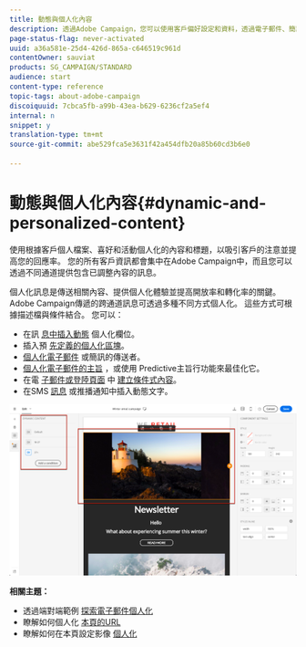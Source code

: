 ```yaml
---
title: 動態與個人化內容
description: 透過Adobe Campaign，您可以使用客戶偏好設定和資料，透過電子郵件、簡訊、推播通知、InApp訊息或直效郵件建立個人化宣傳。
page-status-flag: never-activated
uuid: a36a581e-25d4-426d-865a-c646519c961d
contentOwner: sauviat
products: SG_CAMPAIGN/STANDARD
audience: start
content-type: reference
topic-tags: about-adobe-campaign
discoiquuid: 7cbca5fb-a99b-43ea-b629-6236cf2a5ef4
internal: n
snippet: y
translation-type: tm+mt
source-git-commit: abe529fca5e3631f42a454dfb20a85b60cd3b6e0

---
```



# 動態與個人化內容{#dynamic-and-personalized-content}

使用根據客戶個人檔案、喜好和活動個人化的內容和標題，以吸引客戶的注意並提高您的回應率。 您的所有客戶資訊都會集中在Adobe Campaign中，而且您可以透過不同通道提供包含已調整內容的訊息。

個人化訊息是傳送相關內容、提供個人化體驗並提高開放率和轉化率的關鍵。 Adobe Campaign傳遞的跨通道訊息可透過多種不同方式個人化。 這些方式可根據描述檔與條件結合。 您可以：

* 在訊 [息中插入動態](../../designing/using/personalization.md#inserting-a-personalization-field) 個人化欄位。
* 插入預 [先定義的個人化區塊](../../designing/using/personalization.md#adding-a-content-block)。
* [個人化電子郵件](../../designing/using/subject-line.md) 或簡訊的傳送者。
* [個人化電子郵件的主旨](../../designing/using/subject-line.md) ，或使用 [](../../sending/using/testing-subject-line-email.md#about-predictive-subject-line) Predictive主旨行功能來最佳化它。
* 在電 [子郵件或登陸頁面](../../designing/using/personalization.md#defining-dynamic-content-in-an-email) 中 [建立條件式內容](../../channels/using/designing-a-landing-page.md#defining-dynamic-content-in-a-landing-page)。
* 在SMS [訊息](../../channels/using/defining-dynamic-text.md) 或推播通知中插入動態文字。

![](assets/delivery_content_43.png)

**相關主題：**

* 透過端對端範例 [探索電子郵件個人化](../../designing/using/personalization.md#example-email-personalization)
* 瞭解如何個人化 [本頁的URL](../../designing/using/personalization.md#personalizing-urls)
* 瞭解如何在本頁設定影像 [個人化](../../designing/using/personalization.md#personalizing-an-image-source)

